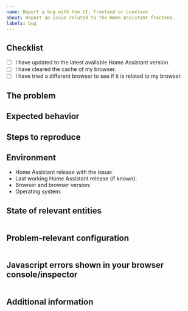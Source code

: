 ```yaml
---
name: Report a bug with the UI, Frontend or Lovelace
about: Report an issue related to the Home Assistant frontend.
labels: bug
---
```


<!-- READ THIS FIRST:
- If you need additional help with this template please refer to https://www.home-assistant.io/help/reporting_issues/
- Make sure you are running the latest version of Home Assistant before reporting an issue: https://github.com/home-assistant/home-assistant/releases
- Do not report issues for custom Lovelace cards.
- Provide as many details as possible. Paste logs, configuration samples and code into the backticks.
DO NOT DELETE ANY TEXT from this template! Otherwise, your issue may be closed without comment.
-->

## Checklist

- [ ] I have updated to the latest available Home Assistant version.
- [ ] I have cleared the cache of my browser.
- [ ] I have tried a different browser to see if it is related to my browser.

## The problem

<!--
  Describe the issue you are experiencing here to communicate to the
  maintainers. Tell us about the current behavior.
  If possible provide a screenshot with a description.
-->

## Expected behavior

<!--
  Describe what you expected to happen or it should look/behave.
  If possible provide a screenshot with a description.
-->

## Steps to reproduce

<!--
  Provide steps for us, that helps reproducing your issue.
  For example:
    1. Add a climate integration
    2. Navigate to Lovelace
    3. Click more info of the climate entity
    4. Set the HVAC action to heat
    5. Set the temperature higher than the current temperature
    6. Set the HVAC action to cool
-->

## Environment

<!--
  Provide details about the versions you are using, which helps us reproducing
  and finding the issue quicker. Version information is found in the
  Home Assistant frontend: Configuration -> Info.

  Browser version and operating system is important! Please try to replicate
  your issue in a different browser and be sure to include your findings.
-->

- Home Assistant release with the issue:
- Last working Home Assistant release (if known):
- Browser and browser version:
- Operating system:

## State of relevant entities

<!--
  If your issue is about how an entity is shown in the UI, please add the state
  and attributes for all situations with a screenshot of the UI.
  You can find this information at `/developer-tools/state`
-->

```yaml

```

## Problem-relevant configuration

<!--
  An example configuration that caused the problem for you. Fill this out even
  if it seems unimportant to you. Please be sure to remove personal information
  like passwords, private URLs and other credentials.
-->

```yaml

```

## Javascript errors shown in your browser console/inspector

<!--
  If you come across any javascript or other error logs, e.g., in your browser
  console/inspector please provide them.
-->

```txt

```

## Additional information
